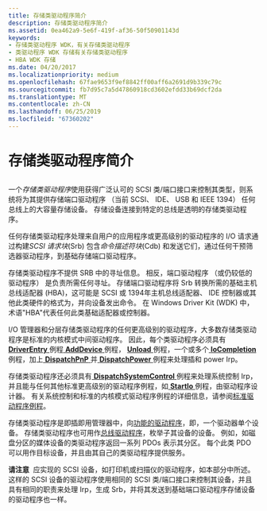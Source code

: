 ```yaml
---
title: 存储类驱动程序简介
description: 存储类驱动程序简介
ms.assetid: 0ea462a9-5e6f-419f-af36-50f50901143d
keywords:
- 存储类驱动程序 WDK，有关存储类驱动程序
- 类驱动程序 WDK 存储有关存储类驱动程序
- HBA WDK 存储
ms.date: 04/20/2017
ms.localizationpriority: medium
ms.openlocfilehash: 67fae9653f9ef8842ff00aff6a2691d9b339c79c
ms.sourcegitcommit: fb7d95c7a5d47860918cd3602efdd33b69dcf2da
ms.translationtype: MT
ms.contentlocale: zh-CN
ms.lasthandoff: 06/25/2019
ms.locfileid: "67360202"
---
```

# <a name="introduction-to-storage-class-drivers"></a>存储类驱动程序简介


## <span id="ddk_introduction_to_storage_class_drivers_kg"></span><span id="DDK_INTRODUCTION_TO_STORAGE_CLASS_DRIVERS_KG"></span>


一个*存储类驱动程序*使用获得广泛认可的 SCSI 类/端口接口来控制其类型，则系统将为其提供存储端口驱动程序 （当前 SCSI、 IDE、 USB 和 IEEE 1394） 任何总线上的大容量存储设备。 存储设备连接到特定的总线是透明的存储类驱动程序。

任何存储类驱动程序处理来自用户的应用程序或更高级别的驱动程序的 I/O 请求通过构建*SCSI 请求块*(Srb) 包含*命令描述符块*(Cdb) 和发送它们，通过任何干预筛选器驱动程序，到基础存储端口驱动程序。

存储类驱动程序不提供 SRB 中的寻址信息。 相反，端口驱动程序 （或仍较低的驱动程序） 是负责所需任何寻址。 存储端口驱动程序将 Srb 转换所需的基础主机总线适配器 (HBA)，这可能是 SCSI 或 1394年主机总线适配器、 IDE 控制器或其他此类硬件的格式为，并向设备发出命令。 在 Windows Driver Kit (WDK) 中，术语"HBA"代表任何此类基础适配器或控制器。

I/O 管理器和分层存储类驱动程序的任何更高级别的驱动程序，大多数存储类驱动程序是标准的内核模式中间驱动程序。 因此，每个类驱动程序必须具有[ **DriverEntry** ](https://docs.microsoft.com/windows-hardware/drivers/ddi/content/wdm/nc-wdm-driver_initialize)例程[ **AddDevice** ](https://docs.microsoft.com/windows-hardware/drivers/ddi/content/wdm/nc-wdm-driver_add_device)例程， [ **Unload** ](https://docs.microsoft.com/windows-hardware/drivers/ddi/content/wdm/nc-wdm-driver_unload)例程，一个或多个[ **IoCompletion** ](https://docs.microsoft.com/windows-hardware/drivers/ddi/content/wdm/nc-wdm-io_completion_routine)例程，加上[ **DispatchPnP** ](https://docs.microsoft.com/windows-hardware/drivers/ddi/content/wdm/nc-wdm-driver_dispatch)并[ **DispatchPower** ](https://docs.microsoft.com/windows-hardware/drivers/ddi/content/wdm/nc-wdm-driver_dispatch)例程来处理插和 power Irp。

存储类驱动程序还必须具有[ **DispatchSystemControl** ](https://docs.microsoft.com/windows-hardware/drivers/ddi/content/wdm/nc-wdm-driver_dispatch)例程来处理系统控制 Irp，并且能与任何其他标准更高级别的驱动程序例程，如[ **StartIo** ](https://docs.microsoft.com/windows-hardware/drivers/ddi/content/wdm/nc-wdm-driver_startio)例程，由驱动程序设计器。 有关系统控制和标准的内核模式驱动程序例程的详细信息，请参阅[标准驱动程序例程](https://docs.microsoft.com/windows-hardware/drivers/kernel/introduction-to-standard-driver-routines)。

存储类驱动程序是即插即用管理器中，向[功能的驱动程序](https://docs.microsoft.com/windows-hardware/drivers/kernel/function-drivers)，即，一个驱动器单个设备。 存储类驱动程序也可用作[总线驱动程序](https://docs.microsoft.com/windows-hardware/drivers/kernel/bus-drivers)，枚举子其设备的设备。 例如，如磁盘分区的媒体设备的类驱动程序返回一系列 PDOs 表示其分区。 每个此类 PDO 可以用作目标设备，并且由其自己的类驱动程序提供服务。

**请注意**  应实现的 SCSI 设备，如打印机或扫描仪的驱动程序，如本部分中所述。 这样的 SCSI 设备的驱动程序使用相同的 SCSI 类/端口接口来控制其设备，并且具有相同的职责来处理 Irp，生成 Srb，并将其发送到基础端口驱动程序存储设备的驱动程序也一样。

 

 

 




